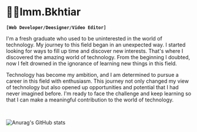# 👨‍💻Imm.Bkhtiar

**`[Web Developer/Deesigner/Video Editor]`**

I'm a fresh graduate who used to be uninterested in the world of technology. My journey to this field began in an unexpected way. I started looking for ways to fill up time and discover new interests. That's where I discovered the amazing world of technology. From the beginning I doubted, now I felt drowned in the ignorance of learning new things in this field.

Technology has become my ambition, and I am determined to pursue a career in this field with enthusiasm. This journey not only changed my view of technology but also opened up opportunities and potential that I had never imagined before. I'm ready to face the challenge and keep learning so that I can make a meaningful contribution to the world of technology.

<br>

![Anurag's GitHub stats](https://github-readme-stats.vercel.app/api?username=imm-bkhtiar&show_icons=true&theme=radical)
<!-- <p align="left">
  <a href="https://www.instagram.com/imm.bkhtiar/">
    <img alt="Instagram" title="Follow My Instagram" src="https://custom-icon-badges.demolab.com/instagram/instagram-svgrepo-com"/>
  </a>
</p> 
-->
